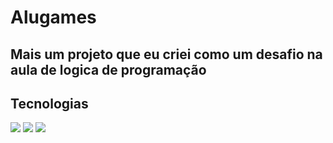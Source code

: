 <h1>Alugames</h1>

<h2>Mais um projeto que eu criei como um desafio na aula de logica de programação</h2>

## Tecnologias

<div>
  <img src="https://shields.io/badge/HTML-239120?style-for-the-badge&logo-html5&logoColor_white">
  <img src="https://shields.io/badge/CSS-239120?&style-for-the-badge&logo-css3&logoColor-white">  
  <img src="https://shields.io/badge/JavaScript-F7DF1E?style-for-the-badge&logo-javascript&logoColor-black">
</div>
